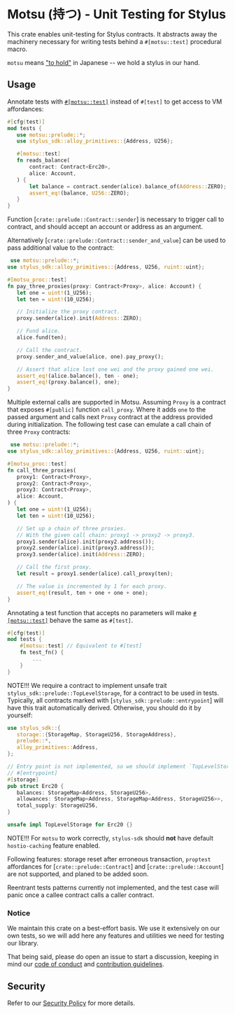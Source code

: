 # Motsu (持つ) - Unit Testing for Stylus

This crate enables unit-testing for Stylus contracts. It abstracts away the
machinery necessary for writing tests behind a `#[motsu::test]` procedural
macro.

`motsu` means ["to hold"](https://jisho.org/word/%E6%8C%81%E3%81%A4) in
Japanese -- we hold a stylus in our hand.

## Usage

Annotate tests with [`#[motsu::test]`][test_attribute] instead of `#[test]`
to get access to VM affordances:

 ```rust
 #[cfg(test)]
mod tests {
    use motsu::prelude::*;
    use stylus_sdk::alloy_primitives::{Address, U256};

    #[motsu::test]
    fn reads_balance(
        contract: Contract<Erc20>,
        alice: Account,
    ) {
        let balance = contract.sender(alice).balance_of(Address::ZERO); // Access storage.
        assert_eq!(balance, U256::ZERO);
    }
}
 ```

Function [`crate::prelude::Contract::sender`] is necessary to trigger call
to contract, and should accept an account or address as an argument.

Alternatively [`crate::prelude::Contract::sender_and_value`] can be used to
pass additional value to the contract:

 ```rust
  use motsu::prelude::*;
use stylus_sdk::alloy_primitives::{Address, U256, ruint::uint};

#[motsu_proc::test]
fn pay_three_proxies(proxy: Contract<Proxy>, alice: Account) {
    let one = uint!(1_U256);
    let ten = uint!(10_U256);

    // Initialize the proxy contract.
    proxy.sender(alice).init(Address::ZERO);

    // Fund alice.
    alice.fund(ten);

    // Call the contract.
    proxy.sender_and_value(alice, one).pay_proxy();

    // Assert that alice lost one wei and the proxy gained one wei.
    assert_eq!(alice.balance(), ten - one);
    assert_eq!(proxy.balance(), one);
}
 ```

Multiple external calls are supported in Motsu. Assuming `Proxy` is a
contract that exposes `#[public]` function `call_proxy`. Where it adds `one`
to the passed argument and calls next `Proxy` contract at the address
provided during initialization. The following test case can emulate a call
chain of three `Proxy` contracts:

 ```rust
  use motsu::prelude::*;
use stylus_sdk::alloy_primitives::{Address, U256, ruint::uint};

#[motsu_proc::test]
fn call_three_proxies(
    proxy1: Contract<Proxy>,
    proxy2: Contract<Proxy>,
    proxy3: Contract<Proxy>,
    alice: Account,
) {
    let one = uint!(1_U256);
    let ten = uint!(10_U256);

    // Set up a chain of three proxies.
    // With the given call chain: proxy1 -> proxy2 -> proxy3.
    proxy1.sender(alice).init(proxy2.address());
    proxy2.sender(alice).init(proxy3.address());
    proxy3.sender(alice).init(Address::ZERO);

    // Call the first proxy.
    let result = proxy1.sender(alice).call_proxy(ten);

    // The value is incremented by 1 for each proxy.
    assert_eq!(result, ten + one + one + one);
}
 ```

Annotating a test function that accepts no parameters will make
[`#[motsu::test]`][test_attribute] behave the same as `#[test]`.

 ```rust
 #[cfg(test)]
 mod tests {
     #[motsu::test] // Equivalent to #[test]
     fn test_fn() {
         ...
     }
 }
 ```

NOTE!!!
We require a contract to implement unsafe trait
`stylus_sdk::prelude::TopLevelStorage`, for a contract to be used in tests.
Typically, all contracts marked with [`stylus_sdk::prelude::entrypoint`]
will have this trait automatically derived.
Otherwise, you should do it by
yourself:

 ```rust
 use stylus_sdk::{
    storage::{StorageMap, StorageU256, StorageAddress},
    prelude::*,
    alloy_primitives::Address,
};

// Entry point is not implemented, so we should implement `TopLevelStorage` ourselves.
// #[entrypoint]
#[storage]
pub struct Erc20 {
    balances: StorageMap<Address, StorageU256>,
    allowances: StorageMap<Address, StorageMap<Address, StorageU256>>,
    total_supply: StorageU256,
}

unsafe impl TopLevelStorage for Erc20 {}
 ```

NOTE!!!
For `motsu` to work correctly, `stylus-sdk` should **not** have
default `hostio-caching` feature enabled.

Following features: storage reset after erroneous transaction, `proptest` affordances for
[`crate::prelude::Contract`] and [`crate::prelude::Account`] are not
supported, and planed to be added soon.

Reentrant tests patterns currently not implemented, and the test case will
panic once a callee contract calls a caller contract.

[test_attribute]: crate::test

### Notice

We maintain this crate on a best-effort basis. We use it extensively on our own
tests, so we will add here any features and utilities we need for testing our library.

That being said, please do open an issue to start a discussion, keeping in mind
our [code of conduct] and [contribution guidelines].

[code of conduct]: ../../CODE_OF_CONDUCT.md

[contribution guidelines]: ../../CONTRIBUTING.md

## Security

Refer to our [Security Policy](../../SECURITY.md) for more details.
